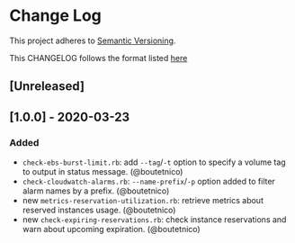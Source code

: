 # Change Log
This project adheres to [Semantic Versioning](http://semver.org/).

This CHANGELOG follows the format listed [here](https://github.com/sensu-plugins/community/blob/master/HOW_WE_CHANGELOG.md)

## [Unreleased]

## [1.0.0] - 2020-03-23
### Added
- `check-ebs-burst-limit.rb`: add `--tag`/`-t` option to specify a volume tag to output in status message. (@boutetnico)
- `check-cloudwatch-alarms.rb`: `--name-prefix`/`-p` option added to filter alarm names by a prefix. (@boutetnico)
- new `metrics-reservation-utilization.rb`: retrieve metrics about reserved instances usage. (@boutetnico)
- new `check-expiring-reservations.rb`: check instance reservations and warn about upcoming expiration. (@boutetnico)

